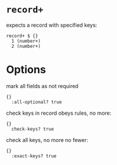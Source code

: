 # `record+`

expects a record with specified keys:

```cirru
record+ $ {}
  1 (number+)
  2 (number+)
```

# Options

mark all fields as not required

```cirru
{}
  :all-optional? true
```

check keys in record obeys rules, no more:

```cirru
{}
  check-keys? true
```

check all keys, no more no fewer:

```cirru
{}
  :exact-keys? true
```

